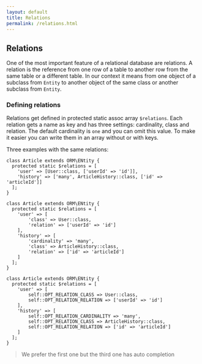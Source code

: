 ```yaml
---
layout: default
title: Relations
permalink: /relations.html
---
```

## Relations

One of the most important feature of a relational database are relations. A relation is the reference from one row of
a table to another row from the same table or a different table. In our context it means from one object of a subclass
from `Entity` to another object of the same class or another subclass from `Entity`.
 
### Defining relations

Relations get defined in protected static assoc array `$relations`. Each relation gets a name as key and has three 
settings: cardinality, class and relation. The default cardinality is `one` and you can omit this value. To make it
easier you can write them in an array without or with keys.

Three examples with the same relations:

```php?start_inline=true
class Article extends ORM\ENtity {
  protected static $relations = [
    'user' => [User::class, ['userId' => 'id']],
    'history' => ['many', ArticleHistory::class, ['id' => 'articleId']]
  ];
}
```

```php?start_inline=true
class Article extends ORM\ENtity {
  protected static $relations = [
    'user' => [
        'class' => User::class, 
        'relation' => ['userId' => 'id']
    ],
    'history' => [
        'cardinality' => 'many',
        'class' => ArticleHistory::class,
        'relation' => ['id' => 'articleId']
    ]
  ];
}
```

```php?start_inline=true
class Article extends ORM\ENtity {
  protected static $relations = [
    'user' => [
        self::OPT_RELATION_CLASS => User::class, 
        self::OPT_RELATION_RELATION => ['userId' => 'id']
    ],
    'history' => [
        self::OPT_RELATION_CARDINALITY => 'many',
        self::OPT_RELATION_CLASS => ArticleHistory::class,
        self::OPT_RELATION_RELATION => ['id' => 'articleId']
    ]
  ];
}
```

> We prefer the first one but the third one has auto completion
